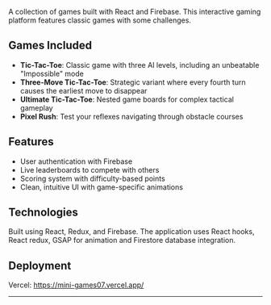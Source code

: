 A collection of games built with React and Firebase. This interactive gaming platform features classic games with some challenges.

## Games Included

- **Tic-Tac-Toe**: Classic game with three AI levels, including an unbeatable "Impossible" mode
- **Three-Move Tic-Tac-Toe**: Strategic variant where every fourth turn causes the earliest move to disappear
- **Ultimate Tic-Tac-Toe**: Nested game boards for complex tactical gameplay
- **Pixel Rush**: Test your reflexes navigating through obstacle courses

## Features

- User authentication with Firebase
- Live leaderboards to compete with others
- Scoring system with difficulty-based points
- Clean, intuitive UI with game-specific animations

## Technologies

Built using React, Redux, and Firebase. The application uses React hooks, React redux, GSAP for animation and Firestore database integration.

## Deployment

Vercel: https://mini-games07.vercel.app/

---


